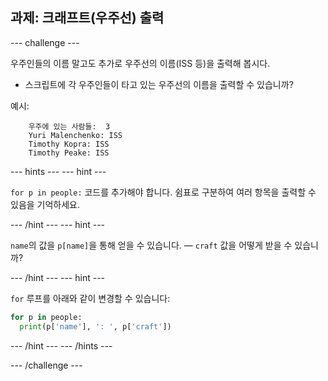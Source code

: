 ## 과제: 크래프트(우주선) 출력

--- challenge ---

우주인들의 이름 말고도 추가로 우주선의 이름(ISS 등)을 출력해 봅시다.

+ 스크립트에 각 우주인들이 타고 있는 우주선의 이름을 출력할 수 있습니까? 

예시:
```
    우주에 있는 사람들:  3
    Yuri Malenchenko: ISS
    Timothy Kopra: ISS
    Timothy Peake: ISS
```    

--- hints ---
 --- hint ---

`for p in people:` 코드를 추가해야 합니다. 쉼표로 구분하여 여러 항목을 출력할 수 있음을 기억하세요.

--- /hint --- --- hint ---

`name`의 값을 `p[name]`을 통해 얻을 수 있습니다. — `craft` 값을 어떻게 받을 수 있습니까?

--- /hint --- --- hint ---

`for` 루프를 아래와 같이 변경할 수 있습니다:

```python
for p in people:
  print(p['name'], ': ', p['craft'])
```

--- /hint --- --- /hints ---

--- /challenge ---